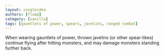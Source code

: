 ```yaml
---
layout: singleidea
authors: [flump]
category: [vanilla]
tags: [gauntlets of power, spears, javelins, ranged combat]
---
```

When wearing gauntlets of power, thrown javelins (or other spear-likes) continue flying after hitting monsters, and may damage monsters standing further back.
